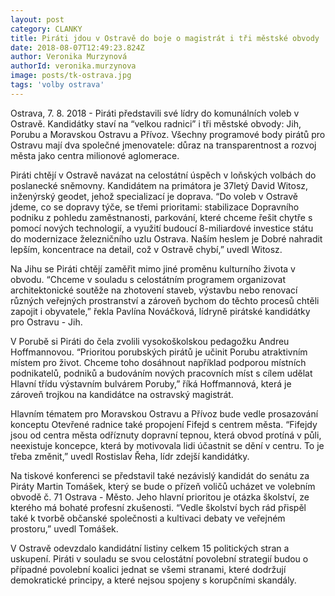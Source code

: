 ```yaml
---
layout: post
category: CLANKY
title: Piráti jdou v Ostravě do boje o magistrát i tři městské obvody
date: 2018-08-07T12:49:23.824Z
author: Veronika Murzynová
authorId: veronika.murzynova
image: posts/tk-ostrava.jpg
tags: 'volby ostrava'
---
```


Ostrava, 7. 8. 2018 - Piráti představili své lídry do komunálních voleb v Ostravě. Kandidátky staví na “velkou radnici” i tři městské obvody: Jih, Porubu a Moravskou Ostravu a Přívoz. Všechny programové body pirátů pro Ostravu mají dva společné jmenovatele: důraz na transparentnost a rozvoj města jako centra milionové aglomerace.

Piráti chtějí v Ostravě navázat na celostátní úspěch v loňských volbách do poslanecké sněmovny. Kandidátem na primátora je 37letý David Witosz, inženýrský geodet, jehož specializací je doprava.
“Do voleb v Ostravě jdeme, co se dopravy týče, se třemi prioritami: stabilizace Dopravního podniku z pohledu zaměstnanosti, parkování, které chceme řešit chytře s pomocí nových technologií, a využití budoucí 8-miliardové investice státu do modernizace železničního uzlu Ostrava. Naším heslem je Dobré nahradit lepším, koncentrace na detail, což v Ostravě chybí,” uvedl Witosz.

Na Jihu se Piráti chtějí zaměřit mimo jiné proměnu kulturního života v obvodu. “Chceme v souladu s celostátním programem organizovat architektonické soutěže na zhotovení staveb, výstavbu nebo renovací různých veřejných prostranství a zároveň bychom do těchto procesů chtěli zapojit i obyvatele,” řekla Pavlína Nováčková, lídryně pirátské kandidátky pro Ostravu - Jih.

V Porubě si Piráti do čela zvolili vysokoškolskou pedagožku Andreu Hoffmannovou.
“Prioritou porubských pirátů je učinit Porubu atraktivním místem pro život. Chceme toho dosáhnout například podporou místních podnikatelů, podniků a budováním nových pracovních míst s cílem udělat Hlavní třídu výstavním bulvárem Poruby,” říká Hoffmannová, která je zároveň trojkou na kandidátce na ostravský magistrát.

Hlavním tématem pro Moravskou Ostravu a Přívoz bude vedle prosazování konceptu Otevřené radnice také propojení Fifejd s centrem města. “Fifejdy jsou od centra města odříznuty dopravní tepnou, která obvod protíná v půli, neexistuje koncepce, která by motivovala lidi účastnit se dění v centru. To je třeba změnit,” uvedl Rostislav Řeha, lídr zdejší kandidátky.

Na tiskové konferenci se představil také nezávislý kandidát do senátu za Piráty Martin Tomášek, který se bude o přízeň voličů ucházet ve volebním obvodě č. 71 Ostrava - Město. Jeho hlavní prioritou je otázka školství, ze kterého má bohaté profesní zkušenosti.
“Vedle školství bych rád přispěl také k tvorbě občanské společnosti a kultivaci debaty ve veřejném prostoru,” uvedl Tomášek.

V Ostravě odevzdalo kandidátní listiny celkem 15 politických stran a uskupení. Piráti v souladu se svou celostátní povolební strategií budou o případné povolební koalici jednat se všemi stranami, které dodržují demokratické principy, a které nejsou spojeny s korupčními skandály.

